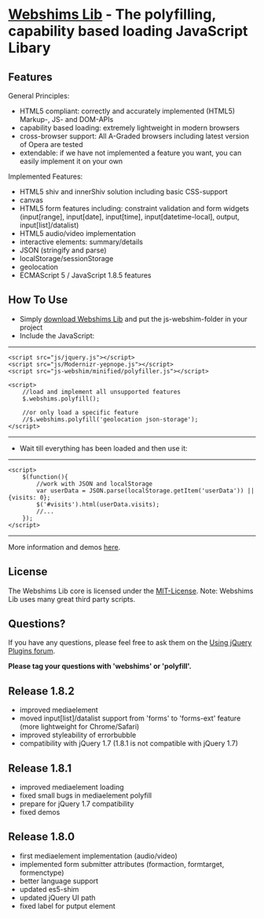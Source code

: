 [Webshims Lib](http://aFarkas.github.com/webshim/demos/index.html) - The polyfilling, capability based loading JavaScript Libary
================================

Features
------------------

General Principles:

* HTML5 compliant: correctly and accurately implemented (HTML5) Markup-, JS- and DOM-APIs  
* capability based loading: extremely lightweight in modern browsers
* cross-browser support: All A-Graded browsers including latest version of Opera are tested
* extendable: if we have not implemented a feature you want, you can easily implement it on your own

Implemented Features:

* HTML5 shiv and innerShiv solution including basic CSS-support
* canvas
* HTML5 form features including: constraint validation and form widgets (input[range], input[date], input[time], input[datetime-local], output, input[list]/datalist)
* HTML5 audio/video implementation
* interactive elements: summary/details
* JSON (stringify and parse)
* localStorage/sessionStorage
* geolocation
* ECMAScript 5 / JavaScript 1.8.5 features 


How To Use
------------------

* Simply [download Webshims Lib](https://github.com/aFarkas/webshim/downloads) and put the js-webshim-folder in your project
* Include the JavaScript:

---------------
	<script src="js/jquery.js"></script>
	<script src="js/Modernizr-yepnope.js"></script> 
	<script src="js-webshim/minified/polyfiller.js"></script> 

	<script> 
		//load and implement all unsupported features 
		$.webshims.polyfill();
		
		//or only load a specific feature
		//$.webshims.polyfill('geolocation json-storage');
	</script>
---------------

* Wait till everything has been loaded and then use it:

--------------
	<script> 
		$(function(){
			//work with JSON and localStorage 
			var userData = JSON.parse(localStorage.getItem('userData')) || {visits: 0};
			$('#visits').html(userData.visits);
			//...
		});
	</script>
--------------

More information and demos [here](http://aFarkas.github.com/webshim/demos/index.html).


License
---------------------------------------

The Webshims Lib core is licensed under the [MIT-License](http://aFarkas.github.com/webshim/MIT-LICENSE.txt). Note: Webshims Lib uses many great third party scripts.



Questions?
----------

If you have any questions, please feel free to ask them on the [Using jQuery Plugins
forum](http://forum.jquery.com/using-jquery-plugins).

**Please tag your questions with 'webshims' or 'polyfill'.**

Release 1.8.2
----------
- improved mediaelement
- moved input[list]/datalist support from 'forms' to 'forms-ext' feature (more lightweight for Chrome/Safari)
- improved styleability of errorbubble
- compatibility with jQuery 1.7 (1.8.1 is not compatible with jQuery 1.7)

Release 1.8.1
----------
- improved mediaelement loading
- fixed small bugs in mediaelement polyfill
- prepare for jQuery 1.7 compatibility
- fixed demos


Release 1.8.0
----------

* first mediaelement implementation (audio/video)
* implemented form submitter attributes (formaction, formtarget, formenctype)
* better language support
* updated es5-shim
* updated jQuery UI path 
* fixed label for putput element